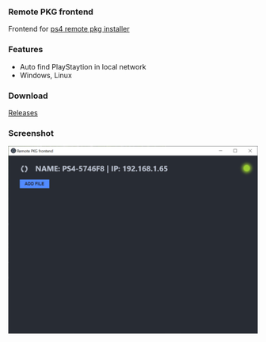 ### Remote PKG frontend

Frontend for [ps4 remote pkg installer](https://github.com/flatz/ps4_remote_pkg_installer)

### Features
- Auto find PlayStaytion in local network
- Windows, Linux

### Download
[Releases](./releases)

### Screenshot
![screen](./docs/win.png)
